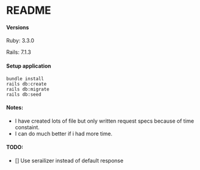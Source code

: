 # README

#### Versions

Ruby: 3.3.0

Rails: 7.1.3

#### Setup application

```
bundle install
rails db:create
rails db:migrate
rails db:seed
```

#### Notes:

- I have created lots of file but only written request specs because of time constaint.
- I can do much better if i had more time.

#### TODO:

- [] Use serailizer instead of default response
